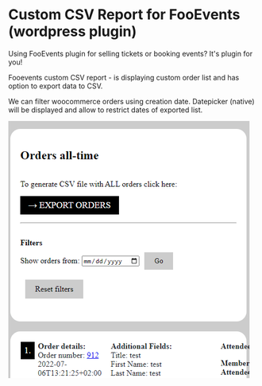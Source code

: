 # Custom CSV Report for FooEvents (wordpress plugin)
Using FooEvents plugin for selling tickets or booking events? It's plugin for you!

Fooevents custom CSV report - is displaying custom order list and has option to export data to CSV.

We can filter woocommerce orders using creation date. Datepicker (native) will be displayed and allow to restrict dates of exported list.

![](https://github.com/createit-dev/151-fooevents-generate-custom-report-export-to-csv/blob/master/wp-content/plugins/ct-custom-csv-report/images/fooevents-export-custom-csv-report.gif)



